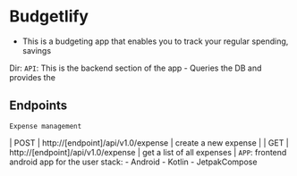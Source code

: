 # Budgetlify
- This is a budgeting app that enables you to track your regular spending, savings

Dir:
`API`: This is the backend section of the app
    - Queries  the DB and provides the
## Endpoints
    Expense management
| POST | http://[endpoint]/api/v1.0/expense | create a new expense |
| GET | http://[endpoint]/api/v1.0/expense | get a list of all expenses |
`APP`: frontend android app for the user 
        stack:
                - Android
                - Kotlin
                - JetpakCompose

